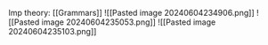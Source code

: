 Imp theory: [[Grammars]]
![[Pasted image 20240604234906.png]]
![[Pasted image 20240604235053.png]]
![[Pasted image 20240604235103.png]]
